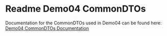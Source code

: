 # Readme Demo04 CommonDTOs

Documentation for the CommonDTOs used in Demo04 can be found here: [Demo04 CommonDTOs Documentation](Documentation/Details.html)